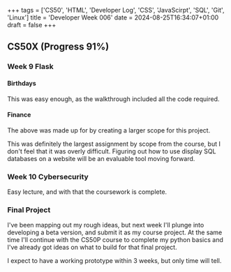 +++
tags = ['CS50', 'HTML', 'Developer Log', 'CSS', 'JavaScirpt', 'SQL', 'Git', 'Linux']
title = 'Developer Week 006'
date = 2024-08-25T16:34:07+01:00
draft = false
+++

## CS50X (Progress 91%)

### Week 9 Flask

#### Birthdays

This was easy enough, as the walkthrough included all the code required.

#### Finance

The above was made up for by creating a larger scope for this project.

This was definitely the largest assignment by scope from the course, but I don't feel that it was overly difficult. Figuring out how to use display SQL databases on a website will be an evaluable tool moving forward.

### Week 10 Cybersecurity

Easy lecture, and with that the coursework is complete.

### Final Project

I've been mapping out my rough ideas, but next week I'll plunge into developing a beta version, and submit it as my course project. At the same time I'll continue with the CS50P course to complete my python basics and I've already got ideas on what to build for that final project.

I expect to have a working prototype within 3 weeks, but only time will tell.
